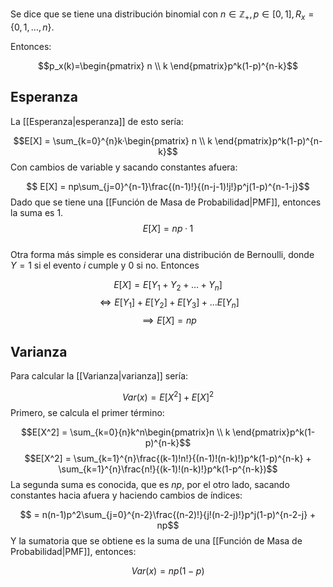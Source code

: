 
Se dice que se tiene una distribución binomial con $n\in\mathbb{Z}_{+}, p\in [0,1], R_x = \lbrace 0,1,\dots,n\rbrace$. 

Entonces: 

$$p_x(k)=\begin{pmatrix} n \\ k \end{pmatrix}p^k(1-p)^{n-k}$$ 
## Esperanza 

La [[Esperanza|esperanza]] de esto sería: 

$$E[X] = \sum_{k=0}^{n}k·\begin{pmatrix} n \\ k \end{pmatrix}p^k(1-p)^{n-k}$$ 
Con cambios de variable y sacando constantes afuera: 

$$ E[X] = np\sum_{j=0}^{n-1}\frac{(n-1)!}{(n-j-1)!j!}p^j(1-p)^{n-1-j}$$ 
Dado que se tiene una [[Función de Masa de Probabilidad|PMF]], entonces la suma es 1. 
$$E[X] = np · 1$$  
Otra forma más simple es considerar una distribución de Bernoulli, donde $Y=1$ si el evento $i$ cumple y $0$ si no. Entonces 

$$E[X] = E[Y_1 + Y_2 + \dots + Y_n]$$
$$\iff E[Y_1] + E[Y_2] + E[Y_3] + \dots E[Y_n]$$ $$\implies E[X] = np$$ 
## Varianza 

Para calcular la [[Varianza|varianza]] sería: 

$$Var(x) = E[X^2] + E[X]^2$$ 
Primero, se calcula el primer término: 

$$E[X^2] = \sum_{k=0}{n}k^n\begin{pmatrix}n \\ k \end{pmatrix}p^k(1-p)^{n-k}$$ 
$$E[X^2] = \sum_{k=1}^{n}\frac{(k-1)!n!}{(n-1)!(n-k)!}p^k(1-p)^{n-k} + \sum_{k=1}^{n}\frac{n!}{(k-1)!(n-k)!}p^k(1-p^{n-k})$$ 
La segunda suma es conocida, que es $np$, por el otro lado, sacando constantes hacia afuera y haciendo cambios de índices: 

$$ = n(n-1)p^2\sum_{j=0}^{n-2}\frac{(n-2)!}{j!(n-2-j)!}p^j(1-p)^{n-2-j} + np$$ 
Y la sumatoria que se obtiene es la suma de una [[Función de Masa de Probabilidad|PMF]], entonces: 

$$ Var(x) = np(1-p)$$ 
